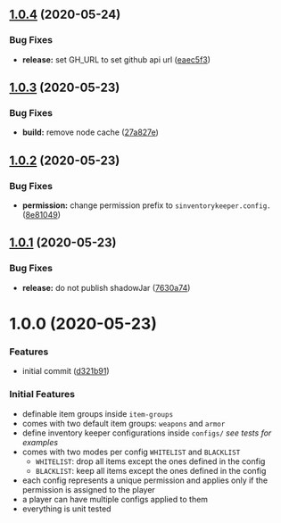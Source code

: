 ## [1.0.4](https://github.com/Silthus/sInventoryKeeper/compare/v1.0.3...v1.0.4) (2020-05-24)


### Bug Fixes

* **release:** set GH_URL to set github api url ([eaec5f3](https://github.com/Silthus/sInventoryKeeper/commit/eaec5f3b008f787eba078df8a55f509043bdc6a6))

## [1.0.3](https://github.com/Silthus/sInventoryKeeper/compare/v1.0.2...v1.0.3) (2020-05-23)


### Bug Fixes

* **build:** remove node cache ([27a827e](https://github.com/Silthus/sInventoryKeeper/commit/27a827e3393776f1b9304dd3e91592294c343591))

## [1.0.2](https://github.com/Silthus/sInventoryKeeper/compare/v1.0.1...v1.0.2) (2020-05-23)


### Bug Fixes

* **permission:** change permission prefix to `sinventorykeeper.config.` ([8e81049](https://github.com/Silthus/sInventoryKeeper/commit/8e81049720ef5af4bdb04d17663880e3f2a57a90))

## [1.0.1](https://github.com/Silthus/sInventoryKeeper/compare/v1.0.0...v1.0.1) (2020-05-23)


### Bug Fixes

* **release:** do not publish shadowJar ([7630a74](https://github.com/Silthus/sInventoryKeeper/commit/7630a7444d11c80f7d4b0f88722b83c861133c9c))

# 1.0.0 (2020-05-23)


### Features

* initial commit ([d321b91](https://github.com/Silthus/sInventoryKeeper/commit/d321b91d2cc7fcc2411f1281c67969f8565b2587))

### Initial Features

* definable item groups inside `item-groups`
* comes with two default item groups: `weapons` and `armor`
* define inventory keeper configurations inside `configs/` *see tests for examples*
* comes with two modes per config `WHITELIST` and `BLACKLIST`
  - `WHITELIST`: drop all items except the ones defined in the config
  - `BLACKLIST`: keep all items except the ones defined in the config
* each config represents a unique permission and applies only if the permission is assigned to the player
* a player can have multiple configs applied to them
* everything is unit tested
